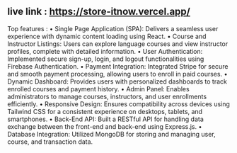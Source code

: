 ## live link : https://store-itnow.vercel.app/
Top features : 
•	Single Page Application (SPA): Delivers a seamless user experience with dynamic content loading using React.
•	Course and Instructor Listings: Users can explore language courses and view instructor profiles, complete with detailed information.
•	User Authentication: Implemented secure sign-up, login, and logout functionalities using Firebase Authentication.
•	Payment Integration: Integrated Stripe for secure and smooth payment processing, allowing users to enroll in paid courses.
•	Dynamic Dashboard: Provides users with personalized dashboards to track enrolled courses and payment history.
•	Admin Panel: Enables administrators to manage courses, instructors, and user enrollments efficiently.
•	Responsive Design: Ensures compatibility across devices using Tailwind CSS for a consistent experience on desktops, tablets, and smartphones.
•	Back-End API: Built a RESTful API for handling data exchange between the front-end and back-end using Express.js.
•	Database Integration: Utilized MongoDB for storing and managing user, course, and transaction data.
